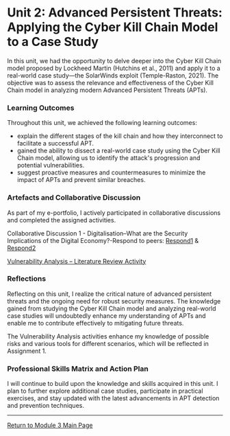 # Unit 2: Advanced Persistent Threats: Applying the Cyber Kill Chain Model to a Case Study

In this unit, we had the opportunity to delve deeper into the Cyber Kill Chain model proposed by Lockheed Martin (Hutchins et al., 2011) and apply it to a real-world case study—the SolarWinds exploit (Temple-Raston, 2021). 
The objective was to assess the relevance and effectiveness of the Cyber Kill Chain model in analyzing modern Advanced Persistent Threats (APTs).

### Learning Outcomes
Throughout this unit, we achieved the following learning outcomes:
 - explain the different stages of the kill chain and how they interconnect to facilitate a successful APT.
 - gained the ability to dissect a real-world case study using the Cyber Kill Chain model, allowing us to identify the attack's progression and potential vulnerabilities.
 - suggest proactive measures and countermeasures to minimize the impact of APTs and prevent similar breaches.

### Artefacts and Collaborative Discussion 
As part of my e-portfolio, I actively participated in collaborative discussions and completed the assigned activities. 

Collaborative Discussion 1 - Digitalisation–What are the Security Implications of the Digital Economy?-Respond to peers: [Respond1](Module03_Discussion1_Respond1.pdf) & [Respond2](Module03_Discussion1_Respond2.pdf)

[Vulnerability Analysis – Literature Review Activity](NS_Unit02_LiteratureReview.md)

### Reflections
Reflecting on this unit, I realize the critical nature of advanced persistent threats and the ongoing need for robust security measures. 
The knowledge gained from studying the Cyber Kill Chain model and analyzing real-world case studies will undoubtedly enhance my understanding of APTs and enable me to contribute effectively to mitigating future threats.

The Vulnerability Analysis activities enhance my knowledge of possible risks and various tools for different scenarios, which will be reflected in Assignment 1.

### Professional Skills Matrix and Action Plan
I will continue to build upon the knowledge and skills acquired in this unit. 
I plan to further explore additional case studies, participate in practical exercises, and stay updated with the latest advancements in APT detection and prevention techniques. 

---

[Return to Module 3 Main Page](NS_main.md)
